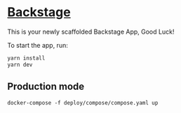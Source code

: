 # [Backstage](https://backstage.io)

This is your newly scaffolded Backstage App, Good Luck!

To start the app, run:

```sh
yarn install
yarn dev
```

## Production mode

```shell
docker-compose -f deploy/compose/compose.yaml up
```
